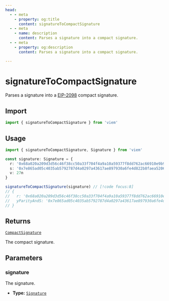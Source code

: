 ```yaml
---
head:
  - - meta
    - property: og:title
      content: signatureToCompactSignature
  - - meta
    - name: description
      content: Parses a signature into a compact signature.
  - - meta
    - property: og:description
      content: Parses a signature into a compact signature.

---
```

# signatureToCompactSignature

Parses a signature into a [EIP-2098](https://eips.ethereum.org/EIPS/eip-2098) compact signature.

## Import

```ts
import { signatureToCompactSignature } from 'viem'
```

## Usage

```ts
import { signatureToCompactSignature, Signature } from 'viem'

const signature: Signature = {
  r: '0x68a020a209d3d56c46f38cc50a33f704f4a9a10a59377f8dd762ac66910e9b90',
  s: '0x7e865ad05c4035ab5792787d4a0297a43617ae897930a6fe4d822b8faea52064' 
  v: 27n
}

signatureToCompactSignature(signature) // [!code focus:8]
// {
//   r: '0x68a020a209d3d56c46f38cc50a33f704f4a9a10a59377f8dd762ac66910e9b90',
//   yParityAndS: '0x7e865ad05c4035ab5792787d4a0297a43617ae897930a6fe4d822b8faea52064',
// }

```

## Returns

[`CompactSignature`](/docs/glossary/types#compactsignature)

The compact signature.

## Parameters

### signature

The signature.

- **Type:** [`Signature`](/docs/glossary/types#signature)
